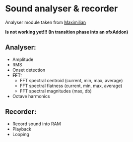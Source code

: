 # Sound analyser & recorder
Analyser module taken from [Maximilian](https://github.com/micknoise/Maximilian)

**Is not working yet!!! (In transition phase into an ofxAddon)**


## Analyser:

* Amplitude
* RMS
* Onset detection
* **FFT:**
	* FFT spectral centroid (current, min, max, average)
	* FFT spectral flatness (current, min, max, average)
	* FFT spectral magnitudes (max, db)
* Octave harmonics


## Recorder:
* Record sound into RAM
* Playback
* Looping